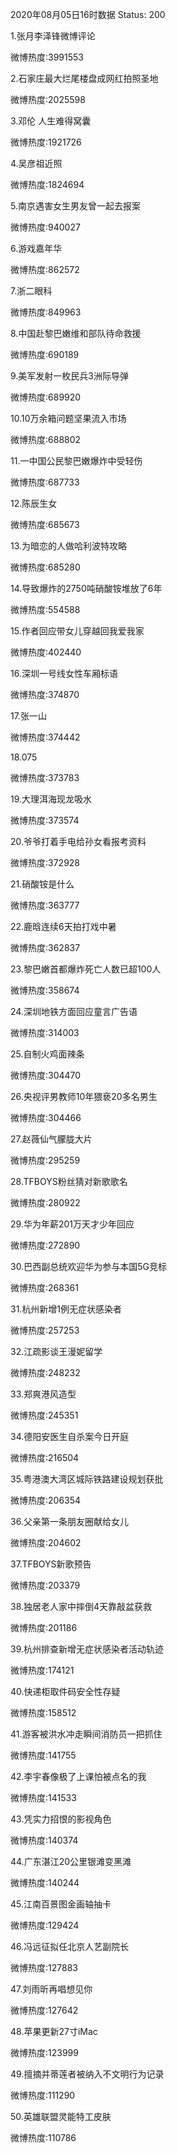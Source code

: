 2020年08月05日16时数据
Status: 200

1.张月李泽锋微博评论

微博热度:3991553

2.石家庄最大烂尾楼盘成网红拍照圣地

微博热度:2025598

3.邓伦 人生难得窝囊

微博热度:1921726

4.吴彦祖近照

微博热度:1824694

5.南京遇害女生男友曾一起去报案

微博热度:940027

6.游戏嘉年华

微博热度:862572

7.浙二眼科

微博热度:849963

8.中国赴黎巴嫩维和部队待命救援

微博热度:690189

9.美军发射一枚民兵3洲际导弹

微博热度:689920

10.10万余箱问题坚果流入市场

微博热度:688802

11.一中国公民黎巴嫩爆炸中受轻伤

微博热度:687733

12.陈辰生女

微博热度:685673

13.为暗恋的人做哈利波特攻略

微博热度:685280

14.导致爆炸的2750吨硝酸铵堆放了6年

微博热度:554588

15.作者回应带女儿穿越回我爱我家

微博热度:402440

16.深圳一号线女性车厢标语

微博热度:374870

17.张一山

微博热度:374442

18.075

微博热度:373783

19.大理洱海现龙吸水

微博热度:373574

20.爷爷打着手电给孙女看报考资料

微博热度:372928

21.硝酸铵是什么

微博热度:363777

22.鹿晗连续6天拍打戏中暑

微博热度:362837

23.黎巴嫩首都爆炸死亡人数已超100人

微博热度:358674

24.深圳地铁方面回应童言广告语

微博热度:314003

25.自制火鸡面辣条

微博热度:304470

26.央视评男教师10年猥亵20多名男生

微博热度:304466

27.赵薇仙气朦胧大片

微博热度:295259

28.TFBOYS粉丝猜对新歌歌名

微博热度:280922

29.华为年薪201万天才少年回应

微博热度:272890

30.巴西副总统欢迎华为参与本国5G竞标

微博热度:268361

31.杭州新增1例无症状感染者

微博热度:257253

32.江疏影谈王漫妮留学

微博热度:248232

33.郑爽港风造型

微博热度:245351

34.德阳安医生自杀案今日开庭

微博热度:216504

35.粤港澳大湾区城际铁路建设规划获批

微博热度:206354

36.父亲第一条朋友圈献给女儿

微博热度:204602

37.TFBOYS新歌预告

微博热度:203379

38.独居老人家中摔倒4天靠敲盆获救

微博热度:201186

39.杭州排查新增无症状感染者活动轨迹

微博热度:174121

40.快递柜取件码安全性存疑

微博热度:158512

41.游客被洪水冲走瞬间消防员一把抓住

微博热度:141755

42.李宇春像极了上课怕被点名的我

微博热度:141533

43.凭实力招恨的影视角色

微博热度:140374

44.广东湛江20公里银滩变黑滩

微博热度:140244

45.江南百景图金画轴抽卡

微博热度:129424

46.冯远征拟任北京人艺副院长

微博热度:127883

47.刘雨昕再唱想见你

微博热度:127642

48.苹果更新27寸iMac

微博热度:123999

49.擅摘并蒂莲者被纳入不文明行为记录

微博热度:111290

50.英雄联盟灵能特工皮肤

微博热度:110786

